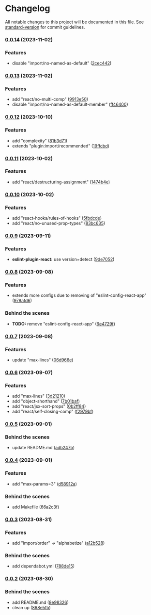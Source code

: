 # Changelog

All notable changes to this project will be documented in this file. See [standard-version](https://github.com/conventional-changelog/standard-version) for commit guidelines.

### [0.0.14](https://github.com/ascendcorp/eslint-config-acw-web/compare/v0.0.13...v0.0.14) (2023-11-02)


### Features

* disable "import/no-named-as-default" ([2cec442](https://github.com/ascendcorp/eslint-config-acw-web/commit/2cec442429729f03b02a26d682d32696bb253a0f))

### [0.0.13](https://github.com/ascendcorp/eslint-config-acw-web/compare/v0.0.12...v0.0.13) (2023-11-02)


### Features

* add "react/no-multi-comp" ([9913e50](https://github.com/ascendcorp/eslint-config-acw-web/commit/9913e509659f41e881af39e5a9fb6955dee49317))
* disable "import/no-named-as-default-member" ([ff46400](https://github.com/ascendcorp/eslint-config-acw-web/commit/ff46400d550d910dc5c076b408780a34079478f0))

### [0.0.12](https://github.com/ascendcorp/eslint-config-acw-web/compare/v0.0.11...v0.0.12) (2023-10-10)


### Features

* add "complexity" ([81b3d71](https://github.com/ascendcorp/eslint-config-acw-web/commit/81b3d71c70b9136b5e3e9eb2ed775c723e60a860))
* extends "plugin:import/recommended" ([19ffcbd](https://github.com/ascendcorp/eslint-config-acw-web/commit/19ffcbdd3111ba2f7835fb0dd18ad8970a4c1b51))

### [0.0.11](https://github.com/ascendcorp/eslint-config-acw-web/compare/v0.0.10...v0.0.11) (2023-10-02)


### Features

* add "react/destructuring-assignment" ([1474b4e](https://github.com/ascendcorp/eslint-config-acw-web/commit/1474b4e5c3a52d5ac4160ed09318513ee3784395))

### [0.0.10](https://github.com/ascendcorp/eslint-config-acw-web/compare/v0.0.9...v0.0.10) (2023-10-02)


### Features

* add "react-hooks/rules-of-hooks" ([5fbdcde](https://github.com/ascendcorp/eslint-config-acw-web/commit/5fbdcdec04590a08b60d0bce1d8d35e50412055f))
* add "react/no-unused-prop-types" ([83bc635](https://github.com/ascendcorp/eslint-config-acw-web/commit/83bc635c5ed99fc574e9d502b87df964e1b44dcb))

### [0.0.9](https://github.com/ascendcorp/eslint-config-acw-web/compare/v0.0.8...v0.0.9) (2023-09-11)


### Features

* **eslint-plugin-react:** use version=detect ([9de7052](https://github.com/ascendcorp/eslint-config-acw-web/commit/9de7052ac428b445660fc1c9299406d9bf488efa))

### [0.0.8](https://github.com/ascendcorp/eslint-config-acw-web/compare/v0.0.7...v0.0.8) (2023-09-08)


### Features

* extends more configs due to removing of "eslint-config-react-app" ([978afd6](https://github.com/ascendcorp/eslint-config-acw-web/commit/978afd64c741d78fbf2419e3e2913a8a8ab954ee))


### Behind the scenes

* **TODO:** remove "eslint-config-react-app" ([6e4729f](https://github.com/ascendcorp/eslint-config-acw-web/commit/6e4729f0562002e6dc65eeb505d9a36f1e96688a))

### [0.0.7](https://github.com/ascendcorp/eslint-config-acw-web/compare/v0.0.6...v0.0.7) (2023-09-08)


### Features

* update "max-lines" ([06d966e](https://github.com/ascendcorp/eslint-config-acw-web/commit/06d966e6c99e7d1a148c7b0b39d5dbf8054ed974))

### [0.0.6](https://github.com/ascendcorp/eslint-config-acw-web/compare/v0.0.5...v0.0.6) (2023-09-07)


### Features

* add "max-lines" ([3d21210](https://github.com/ascendcorp/eslint-config-acw-web/commit/3d21210cc90d40c754e6f7fa9e85d57c82fdb31a))
* add "object-shorthand" ([7b01baf](https://github.com/ascendcorp/eslint-config-acw-web/commit/7b01baf22263260f604b798709a0ce8a5d7e5bd4))
* add "react/jsx-sort-props" ([0b2ff84](https://github.com/ascendcorp/eslint-config-acw-web/commit/0b2ff84db54dac356b48e8fb5ea3c5b01c8eee28))
* add "react/self-closing-comp" ([f2979bf](https://github.com/ascendcorp/eslint-config-acw-web/commit/f2979bfa4ebdc686887604dd33d84bd92ee38d0c))

### [0.0.5](https://github.com/ascendcorp/eslint-config-acw-web/compare/v0.0.4...v0.0.5) (2023-09-01)


### Behind the scenes

* update README.md ([adb247b](https://github.com/ascendcorp/eslint-config-acw-web/commit/adb247b402b519153d902170bbd8902342e6d7fe))

### [0.0.4](https://github.com/ascendcorp/eslint-config-acw-web/compare/v0.0.3...v0.0.4) (2023-09-01)


### Features

* add "max-params=3" ([d58912a](https://github.com/ascendcorp/eslint-config-acw-web/commit/d58912a4f02e6fa1b9ea3b856d1401b0e3536e53))


### Behind the scenes

* add Makefile ([66a2c3f](https://github.com/ascendcorp/eslint-config-acw-web/commit/66a2c3f82115af8ce0386d2fd741e05fd9be80e6))

### [0.0.3](https://github.com/ascendcorp/eslint-config-acw-web/compare/v0.0.2...v0.0.3) (2023-08-31)


### Features

* add "import/order" -> "alphabetize" ([a12b528](https://github.com/ascendcorp/eslint-config-acw-web/commit/a12b528714e00ec3a1d998cfda256c88ed45ee82))


### Behind the scenes

* add dependabot.yml ([788de15](https://github.com/ascendcorp/eslint-config-acw-web/commit/788de15fe3a654e98ba78efaa6150ce0acb112ca))

### [0.0.2](https://github.com/ascendcorp/eslint-config-acw-web/compare/v0.0.1...v0.0.2) (2023-08-30)


### Behind the scenes

* add README.md ([8e98326](https://github.com/ascendcorp/eslint-config-acw-web/commit/8e98326d515c644828cccda5f190c126cd46e4fe))
* clean up ([868e5fb](https://github.com/ascendcorp/eslint-config-acw-web/commit/868e5fb49f605c5b411cb95a769c6300a4973583))
